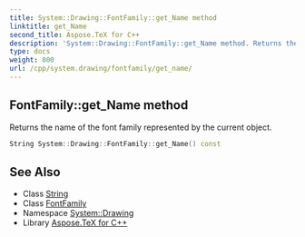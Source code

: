 ```yaml
---
title: System::Drawing::FontFamily::get_Name method
linktitle: get_Name
second_title: Aspose.TeX for C++
description: 'System::Drawing::FontFamily::get_Name method. Returns the name of the font family represented by the current object in C++.'
type: docs
weight: 800
url: /cpp/system.drawing/fontfamily/get_name/
---
```

## FontFamily::get_Name method


Returns the name of the font family represented by the current object.

```cpp
String System::Drawing::FontFamily::get_Name() const
```

## See Also

* Class [String](../../../system/string/)
* Class [FontFamily](../)
* Namespace [System::Drawing](../../)
* Library [Aspose.TeX for C++](../../../)
